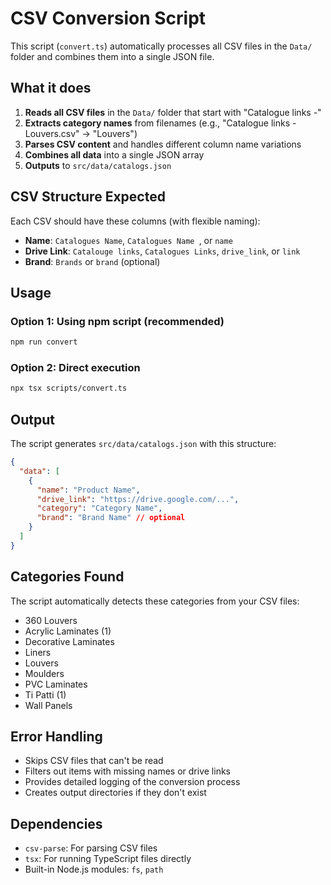 # CSV Conversion Script

This script (`convert.ts`) automatically processes all CSV files in the `Data/` folder and combines them into a single JSON file.

## What it does

1. **Reads all CSV files** in the `Data/` folder that start with "Catalogue links -"
2. **Extracts category names** from filenames (e.g., "Catalogue links - Louvers.csv" → "Louvers")
3. **Parses CSV content** and handles different column name variations
4. **Combines all data** into a single JSON array
5. **Outputs** to `src/data/catalogs.json`

## CSV Structure Expected

Each CSV should have these columns (with flexible naming):
- **Name**: `Catalogues Name`, `Catalogues Name `, or `name`
- **Drive Link**: `Catalouge links`, `Catalogues Links`, `drive_link`, or `link`
- **Brand**: `Brands` or `brand` (optional)

## Usage

### Option 1: Using npm script (recommended)
```bash
npm run convert
```

### Option 2: Direct execution
```bash
npx tsx scripts/convert.ts
```

## Output

The script generates `src/data/catalogs.json` with this structure:

```json
{
  "data": [
    {
      "name": "Product Name",
      "drive_link": "https://drive.google.com/...",
      "category": "Category Name",
      "brand": "Brand Name" // optional
    }
  ]
}
```

## Categories Found

The script automatically detects these categories from your CSV files:
- 360 Louvers
- Acrylic Laminates (1)
- Decorative Laminates
- Liners
- Louvers
- Moulders
- PVC Laminates
- Ti Patti (1)
- Wall Panels

## Error Handling

- Skips CSV files that can't be read
- Filters out items with missing names or drive links
- Provides detailed logging of the conversion process
- Creates output directories if they don't exist

## Dependencies

- `csv-parse`: For parsing CSV files
- `tsx`: For running TypeScript files directly
- Built-in Node.js modules: `fs`, `path`

